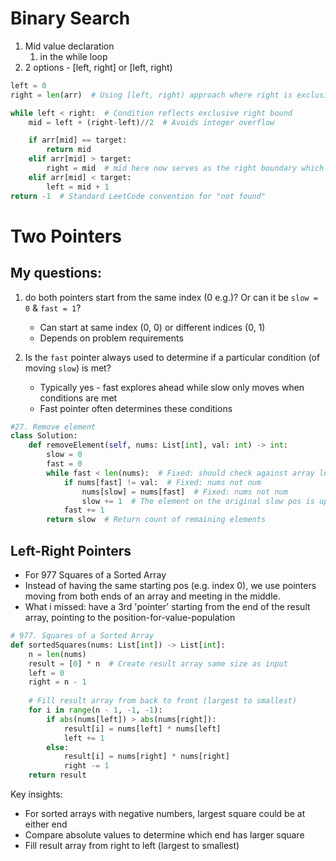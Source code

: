 # Binary Search

1. Mid value declaration 
   1. in the while loop
2. 2 options - [left, right] or [left, right)
```python
left = 0 
right = len(arr)  # Using [left, right) approach where right is exclusive

while left < right:  # Condition reflects exclusive right bound
    mid = left + (right-left)//2  # Avoids integer overflow

    if arr[mid] == target:
        return mid
    elif arr[mid] > target:
        right = mid  # mid here now serves as the right boundary which is exclusive
    elif arr[mid] < target:
        left = mid + 1 
return -1  # Standard LeetCode convention for "not found"
```


# Two Pointers

## My questions:
1. do both pointers start from the same index (0 e.g.)? Or can it be `slow = 0` & `fast = 1`?
   - Can start at same index (0, 0) or different indices (0, 1)
   - Depends on problem requirements

2. Is the `fast` pointer always used to determine if a particular condition (of moving `slow`) is met?
   - Typically yes - fast explores ahead while slow only moves when conditions are met
   - Fast pointer often determines these conditions

```python
#27. Remove element
class Solution:
    def removeElement(self, nums: List[int], val: int) -> int:
        slow = 0
        fast = 0
        while fast < len(nums):  # Fixed: should check against array length, not slow
            if nums[fast] != val:  # Fixed: nums not num
                nums[slow] = nums[fast]  # Fixed: nums not num
                slow += 1  # The element on the original slow pos is updated and we move to the next
            fast += 1
        return slow  # Return count of remaining elements
```

## Left-Right Pointers 
- For 977 Squares of a Sorted Array
- Instead of having the same starting pos (e.g. index 0), we use pointers moving from both ends of an array and meeting in the middle. 
- What i missed: have a 3rd 'pointer' starting from the end of the result array, pointing to the position-for-value-population

```python
# 977. Squares of a Sorted Array
def sortedSquares(nums: List[int]) -> List[int]:
    n = len(nums)
    result = [0] * n  # Create result array same size as input
    left = 0
    right = n - 1
    
    # Fill result array from back to front (largest to smallest)
    for i in range(n - 1, -1, -1):
        if abs(nums[left]) > abs(nums[right]):
            result[i] = nums[left] * nums[left]
            left += 1
        else:
            result[i] = nums[right] * nums[right]
            right -= 1
    return result
```

Key insights:
- For sorted arrays with negative numbers, largest square could be at either end
- Compare absolute values to determine which end has larger square
- Fill result array from right to left (largest to smallest)